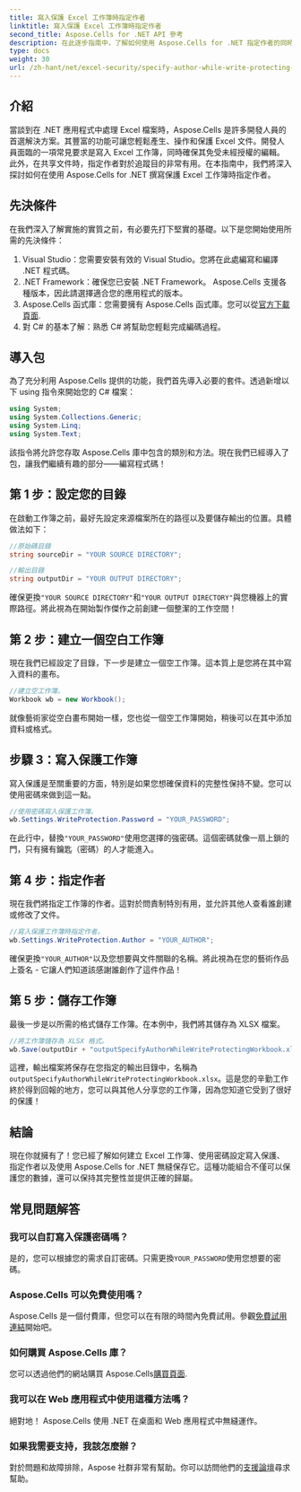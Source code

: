 ```yaml
---
title: 寫入保護 Excel 工作簿時指定作者
linktitle: 寫入保護 Excel 工作簿時指定作者
second_title: Aspose.Cells for .NET API 參考
description: 在此逐步指南中，了解如何使用 Aspose.Cells for .NET 指定作者的同時對 Excel 工作簿進行寫入保護。
type: docs
weight: 30
url: /zh-hant/net/excel-security/specify-author-while-write-protecting-excel-workbook/
---
```

## 介紹

當談到在 .NET 應用程式中處理 Excel 檔案時，Aspose.Cells 是許多開發人員的首選解決方案。其豐富的功能可讓您輕鬆產生、操作和保護 Excel 文件。開發人員面臨的一項常見要求是寫入 Excel 工作簿，同時確保其免受未經授權的編輯。此外，在共享文件時，指定作者對於追蹤目的非常有用。在本指南中，我們將深入探討如何在使用 Aspose.Cells for .NET 撰寫保護 Excel 工作簿時指定作者。

## 先決條件

在我們深入了解實施的實質之前，有必要先打下堅實的基礎。以下是您開始使用所需的先決條件：

1. Visual Studio：您需要安裝有效的 Visual Studio。您將在此處編寫和編譯 .NET 程式碼。
2. .NET Framework：確保您已安裝 .NET Framework。 Aspose.Cells 支援各種版本，因此請選擇適合您的應用程式的版本。
3.  Aspose.Cells 函式庫：您需要擁有 Aspose.Cells 函式庫。您可以從[官方下載頁面](https://releases.aspose.com/cells/net/).
4. 對 C# 的基本了解：熟悉 C# 將幫助您輕鬆完成編碼過程。

## 導入包

為了充分利用 Aspose.Cells 提供的功能，我們首先導入必要的套件。透過新增以下 using 指令來開始您的 C# 檔案：

```csharp
using System;
using System.Collections.Generic;
using System.Linq;
using System.Text;
```

該指令將允許您存取 Aspose.Cells 庫中包含的類別和方法。現在我們已經導入了包，讓我們繼續有趣的部分——編寫程式碼！

## 第 1 步：設定您的目錄

在啟動工作簿之前，最好先設定來源檔案所在的路徑以及要儲存輸出的位置。具體做法如下：

```csharp
//原始碼目錄
string sourceDir = "YOUR SOURCE DIRECTORY";

//輸出目錄
string outputDir = "YOUR OUTPUT DIRECTORY";
```

確保更換`"YOUR SOURCE DIRECTORY"`和`"YOUR OUTPUT DIRECTORY"`與您機器上的實際路徑。將此視為在開始製作傑作之前創建一個整潔的工作空間！

## 第 2 步：建立一個空白工作簿

現在我們已經設定了目錄，下一步是建立一個空工作簿。這本質上是您將在其中寫入資料的畫布。

```csharp
//建立空工作簿。
Workbook wb = new Workbook();
```

就像藝術家從空白畫布開始一樣，您也從一個空工作簿開始，稍後可以在其中添加資料或格式。

## 步驟 3：寫入保護工作簿

寫入保護是至關重要的方面，特別是如果您想確保資料的完整性保持不變。您可以使用密碼來做到這一點。

```csharp
//使用密碼寫入保護工作簿。
wb.Settings.WriteProtection.Password = "YOUR_PASSWORD";
```

在此行中，替換`"YOUR_PASSWORD"`使用您選擇的強密碼。這個密碼就像一扇上鎖的門，只有擁有鑰匙（密碼）的人才能進入。

## 第 4 步：指定作者

現在我們將指定工作簿的作者。這對於問責制特別有用，並允許其他人查看誰創建或修改了文件。

```csharp
//寫入保護工作簿時指定作者。
wb.Settings.WriteProtection.Author = "YOUR_AUTHOR";
```

確保更換`"YOUR_AUTHOR"`以及您想要與文件關聯的名稱。將此視為在您的藝術作品上簽名 - 它讓人們知道該感謝誰創作了這件作品！

## 第 5 步：儲存工作簿

最後一步是以所需的格式儲存工作簿。在本例中，我們將其儲存為 XLSX 檔案。 

```csharp
//將工作簿儲存為 XLSX 格式。
wb.Save(outputDir + "outputSpecifyAuthorWhileWriteProtectingWorkbook.xlsx");
```

這裡，輸出檔案將保存在您指定的輸出目錄中，名稱為`outputSpecifyAuthorWhileWriteProtectingWorkbook.xlsx`。這是您的辛勤工作終於得到回報的地方，您可以與其他人分享您的工作簿，因為您知道它受到了很好的保護！

## 結論

現在你就擁有了！您已經了解如何建立 Excel 工作簿、使用密碼設定寫入保護、指定作者以及使用 Aspose.Cells for .NET 無縫保存它。這種功能組合不僅可以保護您的數據，還可以保持其完整性並提供正確的歸屬。

## 常見問題解答

### 我可以自訂寫入保護密碼嗎？  
是的，您可以根據您的需求自訂密碼。只需更換`YOUR_PASSWORD`使用您想要的密碼。

### Aspose.Cells 可以免費使用嗎？  
Aspose.Cells 是一個付費庫，但您可以在有限的時間內免費試用。參觀[免費試用連結](https://releases.aspose.com/)開始吧。

### 如何購買 Aspose.Cells 庫？  
您可以透過他們的網站購買 Aspose.Cells[購買頁面](https://purchase.aspose.com/buy).

### 我可以在 Web 應用程式中使用這種方法嗎？  
絕對地！ Aspose.Cells 使用 .NET 在桌面和 Web 應用程式中無縫運作。

### 如果我需要支持，我該怎麼辦？  
對於問題和故障排除，Aspose 社群非常有幫助。你可以訪問他們的[支援論壇](https://forum.aspose.com/c/cells/9)尋求幫助。